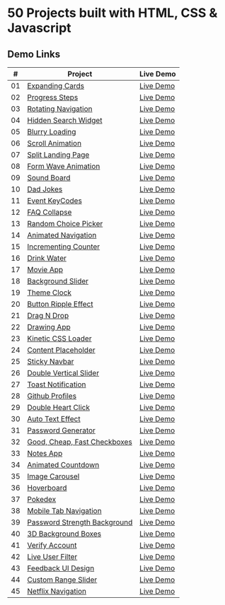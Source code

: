 # 50 Projects built with HTML, CSS & Javascript

## Demo Links

| #   | Project                                                                                                                          | Live Demo                                                                                                   |
| --- | -------------------------------------------------------------------------------------------------------------------------------- | ----------------------------------------------------------------------------------------------------------- |
| 01  | [Expanding Cards](https://github.com/aykutulis/50-projects-html-css-js/tree/master/01-expanding-cards)                           | [Live Demo](https://aykutulis.github.io/50-projects-html-css-js/01-expanding-cards/index.html)              |
| 02  | [Progress Steps](https://github.com/aykutulis/50-projects-html-css-js/tree/master/02-progress-steps)                             | [Live Demo](https://aykutulis.github.io/50-projects-html-css-js/02-progress-steps/index.html)               |
| 03  | [Rotating Navigation](https://github.com/aykutulis/50-projects-html-css-js/tree/master/03-rotating-navigation)                   | [Live Demo](https://aykutulis.github.io/50-projects-html-css-js/03-rotating-navigation/index.html)          |
| 04  | [Hidden Search Widget](https://github.com/aykutulis/50-projects-html-css-js/tree/master/04-hidden-search-widget)                 | [Live Demo](https://aykutulis.github.io/50-projects-html-css-js/04-hidden-search-widget/index.html)         |
| 05  | [Blurry Loading](https://github.com/aykutulis/50-projects-html-css-js/tree/master/05-blurry-loading)                             | [Live Demo](https://aykutulis.github.io/50-projects-html-css-js/05-blurry-loading/index.html)               |
| 06  | [Scroll Animation](https://github.com/aykutulis/50-projects-html-css-js/tree/master/06-scroll-animation)                         | [Live Demo](https://aykutulis.github.io/50-projects-html-css-js/06-scroll-animation/index.html)             |
| 07  | [Split Landing Page](https://github.com/aykutulis/50-projects-html-css-js/tree/master/07-split-landing-page)                     | [Live Demo](https://aykutulis.github.io/50-projects-html-css-js/07-split-landing-page/index.html)           |
| 08  | [Form Wave Animation](https://github.com/aykutulis/50-projects-html-css-js/tree/master/08-form-wave-animation)                   | [Live Demo](https://aykutulis.github.io/50-projects-html-css-js/08-form-wave-animation/index.html)          |
| 09  | [Sound Board](https://github.com/aykutulis/50-projects-html-css-js/tree/master/09-sound-board)                                   | [Live Demo](https://aykutulis.github.io/50-projects-html-css-js/09-sound-board/index.html)                  |
| 10  | [Dad Jokes](https://github.com/aykutulis/50-projects-html-css-js/tree/master/10-dad-jokes)                                       | [Live Demo](https://aykutulis.github.io/50-projects-html-css-js/10-dad-jokes/index.html)                    |
| 11  | [Event KeyCodes](https://github.com/aykutulis/50-projects-html-css-js/tree/master/11-event-key-codes)                            | [Live Demo](https://aykutulis.github.io/50-projects-html-css-js/11-event-key-codes/index.html)              |
| 12  | [FAQ Collapse](https://github.com/aykutulis/50-projects-html-css-js/tree/master/12-faq-collapse)                                 | [Live Demo](https://aykutulis.github.io/50-projects-html-css-js/12-faq-collapse/index.html)                 |
| 13  | [Random Choice Picker](https://github.com/aykutulis/50-projects-html-css-js/tree/master/13-random-choice-picker)                 | [Live Demo](https://aykutulis.github.io/50-projects-html-css-js/13-random-choice-picker/index.html)         |
| 14  | [Animated Navigation](https://github.com/aykutulis/50-projects-html-css-js/tree/master/14-animated-navigation)                   | [Live Demo](https://aykutulis.github.io/50-projects-html-css-js/14-animated-navigation/index.html)          |
| 15  | [Incrementing Counter](https://github.com/aykutulis/50-projects-html-css-js/tree/master/15-incrementing-counter)                 | [Live Demo](https://aykutulis.github.io/50-projects-html-css-js/15-incrementing-counter/index.html)         |
| 16  | [Drink Water](https://github.com/aykutulis/50-projects-html-css-js/tree/master/16-drink-water)                                   | [Live Demo](https://aykutulis.github.io/50-projects-html-css-js/16-drink-water/index.html)                  |
| 17  | [Movie App](https://github.com/aykutulis/50-projects-html-css-js/tree/master/17-movie-app)                                       | [Live Demo](https://aykutulis.github.io/50-projects-html-css-js/17-movie-app/index.html)                    |
| 18  | [Background Slider](https://github.com/aykutulis/50-projects-html-css-js/tree/master/18-background-slider)                       | [Live Demo](https://aykutulis.github.io/50-projects-html-css-js/18-background-slider/index.html)            |
| 19  | [Theme Clock](https://github.com/aykutulis/50-projects-html-css-js/tree/master/19-theme-clock)                                   | [Live Demo](https://aykutulis.github.io/50-projects-html-css-js/19-theme-clock/index.html)                  |
| 20  | [Button Ripple Effect](https://github.com/aykutulis/50-projects-html-css-js/tree/master/20-button-ripple-effect)                 | [Live Demo](https://aykutulis.github.io/50-projects-html-css-js/20-button-ripple-effect/index.html)         |
| 21  | [Drag N Drop](https://github.com/aykutulis/50-projects-html-css-js/tree/master/21-drag-n-drop)                                   | [Live Demo](https://aykutulis.github.io/50-projects-html-css-js/21-drag-n-drop/index.html)                  |
| 22  | [Drawing App](https://github.com/aykutulis/50-projects-html-css-js/tree/master/22-drawing-app)                                   | [Live Demo](https://aykutulis.github.io/50-projects-html-css-js/22-drawing-app/index.html)                  |
| 23  | [Kinetic CSS Loader](https://github.com/aykutulis/50-projects-html-css-js/tree/master/23-kinetic-css-loader)                     | [Live Demo](https://aykutulis.github.io/50-projects-html-css-js/23-kinetic-css-loader/index.html)           |
| 24  | [Content Placeholder](https://github.com/aykutulis/50-projects-html-css-js/tree/master/24-content-placeholder)                   | [Live Demo](https://aykutulis.github.io/50-projects-html-css-js/24-content-placeholder/index.html)          |
| 25  | [Sticky Navbar](https://github.com/aykutulis/50-projects-html-css-js/tree/master/25-sticky-navbar)                               | [Live Demo](https://aykutulis.github.io/50-projects-html-css-js/25-sticky-navbar/index.html)                |
| 26  | [Double Vertical Slider](https://github.com/aykutulis/50-projects-html-css-js/tree/master/26-double-vertical-slider)             | [Live Demo](https://aykutulis.github.io/50-projects-html-css-js/26-double-vertical-slider/index.html)       |
| 27  | [Toast Notification](https://github.com/aykutulis/50-projects-html-css-js/tree/master/27-toast-notification)                     | [Live Demo](https://aykutulis.github.io/50-projects-html-css-js/27-toast-notification/index.html)           |
| 28  | [Github Profiles](https://github.com/aykutulis/50-projects-html-css-js/tree/master/28-github-profiles)                           | [Live Demo](https://aykutulis.github.io/50-projects-html-css-js/28-github-profiles/index.html)              |
| 29  | [Double Heart Click](https://github.com/aykutulis/50-projects-html-css-js/tree/master/29-double-heart-click)                     | [Live Demo](https://aykutulis.github.io/50-projects-html-css-js/29-double-heart-click/index.html)           |
| 30  | [Auto Text Effect](https://github.com/aykutulis/50-projects-html-css-js/tree/master/30-auto-text-effect)                         | [Live Demo](https://aykutulis.github.io/50-projects-html-css-js/30-auto-text-effect/index.html)             |
| 31  | [Password Generator](https://github.com/aykutulis/50-projects-html-css-js/tree/master/31-password-generator)                     | [Live Demo](https://aykutulis.github.io/50-projects-html-css-js/31-password-generator/index.html)           |
| 32  | [Good, Cheap, Fast Checkboxes](https://github.com/aykutulis/50-projects-html-css-js/tree/master/32-good-cheap-fast-checkboxes)   | [Live Demo](https://aykutulis.github.io/50-projects-html-css-js/32-good-cheap-fast-checkboxes/index.html)   |
| 33  | [Notes App](https://github.com/aykutulis/50-projects-html-css-js/tree/master/33-notes-app)                                       | [Live Demo](https://aykutulis.github.io/50-projects-html-css-js/33-notes-app/index.html)                    |
| 34  | [Animated Countdown](https://github.com/aykutulis/50-projects-html-css-js/tree/master/34-animated-countdown)                     | [Live Demo](https://aykutulis.github.io/50-projects-html-css-js/34-animated-countdown/index.html)           |
| 35  | [Image Carousel](https://github.com/aykutulis/50-projects-html-css-js/tree/master/35-image-carousel)                             | [Live Demo](https://aykutulis.github.io/50-projects-html-css-js/35-image-carousel/index.html)               |
| 36  | [Hoverboard](https://github.com/aykutulis/50-projects-html-css-js/tree/master/36-hoverboard)                                     | [Live Demo](https://aykutulis.github.io/50-projects-html-css-js/36-hoverboard/index.html)                   |
| 37  | [Pokedex](https://github.com/aykutulis/50-projects-html-css-js/tree/master/37-pokedex)                                           | [Live Demo](https://aykutulis.github.io/50-projects-html-css-js/37-pokedex/index.html)                      |
| 38  | [Mobile Tab Navigation](https://github.com/aykutulis/50-projects-html-css-js/tree/master/38-mobile-tab-navigation)               | [Live Demo](https://aykutulis.github.io/50-projects-html-css-js/38-mobile-tab-navigation/index.html)        |
| 39  | [Password Strength Background](https://github.com/aykutulis/50-projects-html-css-js/tree/master/39-password-strength-background) | [Live Demo](https://aykutulis.github.io/50-projects-html-css-js/39-password-strength-background/index.html) |
| 40  | [3D Background Boxes](https://github.com/aykutulis/50-projects-html-css-js/tree/master/40-3d-background-boxes)                   | [Live Demo](https://aykutulis.github.io/50-projects-html-css-js/40-3d-background-boxes/index.html)          |
| 41  | [Verify Account](https://github.com/aykutulis/50-projects-html-css-js/tree/master/41-verify-account-ui)                          | [Live Demo](https://aykutulis.github.io/50-projects-html-css-js/41-verify-account-ui/index.html)            |
| 42  | [Live User Filter](https://github.com/aykutulis/50-projects-html-css-js/tree/master/42-live-user-filter)                         | [Live Demo](https://aykutulis.github.io/50-projects-html-css-js/42-live-user-filter/index.html)             |
| 43  | [Feedback UI Design](https://github.com/aykutulis/50-projects-html-css-js/tree/master/43-feedback-ui-design)                     | [Live Demo](https://aykutulis.github.io/50-projects-html-css-js/43-feedback-ui-design/index.html)           |
| 44  | [Custom Range Slider](https://github.com/aykutulis/50-projects-html-css-js/tree/master/44-custom-range-slider)                   | [Live Demo](https://aykutulis.github.io/50-projects-html-css-js/44-custom-range-slider/index.html)          |
| 45  | [Netflix Navigation](https://github.com/aykutulis/50-projects-html-css-js/tree/master/45-netflix-navigation)                     | [Live Demo](https://aykutulis.github.io/50-projects-html-css-js/45-netflix-navigation/index.html)           |
